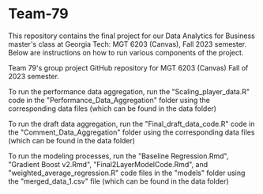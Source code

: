 # Team-79
This repository contains the final project for our Data Analytics for Business master's class at Georgia Tech: MGT 6203 (Canvas), Fall 2023 semester. Below are instructions on how to run various components of the project.


Team 79's group project GitHub repository for MGT 6203 (Canvas) Fall of 2023 semester.

To run the performance data aggregation, run the "Scaling_player_data.R" code in the "Performance_Data_Aggregation" folder using the corresponding data files (which can be found in the data folder)

To run the draft data aggregation, run the "Final_draft_data_code.R" code in the "Comment_Data_Aggregation" folder using the corresponding data files (which can be found in the data folder)

To run the modeling processes, run the "Baseline Regression.Rmd", "Gradient Boost v2.Rmd", "Final2LayerModelCode.Rmd", and "weighted_average_regression.R" code files in the "models" folder using the "merged_data_1.csv" file (which can be found in the data folder)
 
